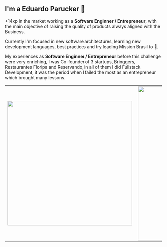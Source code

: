 ## I'm a Eduardo Parucker 👋

+14xp in the market working as a **Software Enginner / Entrepreneur**, with the main objective of raising the quality of products always aligned with the Business.

Currently I'm focused in new software architectures, learning new development languages, best practices and try leading Mission Brasil to 🦄.

My experiences as **Software Enginner / Entrepreneur** before this challenge were very enriching, I was Co-founder of 3 startups, Bringgers, Restaurantes Floripa and Reservando, in all of them I did Fullstack Development, it was the period when I failed the most as an entrepreneur which brought many lessons.

<center>
<table>
    <tr>
        <td><img width="400px" align="left" src="https://github-readme-stats.vercel.app/api/top-langs/?username=paruckerr&hide=html&layout=compact&count_private=true&bg_color=30,0ff1ce,904e95&title_color=fff&text_color=fff" /></td>
        <td><img width="495px" align="left" src="https://github-readme-stats.vercel.app/api?username=paruckerr&show_icons=true&count_private=true&bg_color=30,0ff1ce,904e95&title_color=fff&text_color=fff"/></td>
    </tr>   
</table>
</center>  
